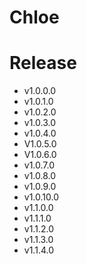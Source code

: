 # Chloe

# Release
  - v1.0.0.0
  - v1.0.1.0
  - v1.0.2.0
  - v1.0.3.0
  - v1.0.4.0
  - V1.0.5.0
  - V1.0.6.0
  - v1.0.7.0
  - v1.0.8.0
  - v1.0.9.0
  - v1.0.10.0
  - v1.1.0.0
  - v1.1.1.0
  - v1.1.2.0
  - v1.1.3.0
  - v1.1.4.0
